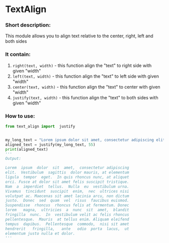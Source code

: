 # TextAlign

### Short description:

This module allows you to align text relative to the center, right, left and both sides

### It contain:

1. ```right(text, width)``` - this function align the "text" to right side with given "width"
2. ```left(text, width)``` - this function align the "text" to left side with given "width"
3. ```center(text, width)``` - this function align the "text" to center with given "width"
4. ```justify(text, width)``` - this function align the "text" to both sides with given "width"

### How to use:

```python
from text_align import  justify


my_long_text = "Lorem ipsum dolor sit amet, consectetur adipiscing elit. Vestibulum sagittis dolor mauris, at elementum ligula tempor eget. In quis rhoncus nunc, at aliquet orci. Fusce at dolor sit amet felis suscipit tristique. Nam a imperdiet tellus. Nulla eu vestibulum urna. Vivamus tincidunt suscipit enim, nec ultrices nisi volutpat ac. Maecenas sit amet lacinia arcu, non dictum justo. Donec sed quam vel risus faucibus euismod. Suspendisse rhoncus rhoncus felis at fermentum. Donec lorem magna, ultricies a nunc sit amet, blandit fringilla nunc. In vestibulum velit ac felis rhoncus pellentesque. Mauris at tellus enim. Aliquam eleifend tempus dapibus. Pellentesque commodo, nisi sit amet hendrerit fringilla, ante odio porta lacus, ut elementum justo nulla et dolor."
aligned_text = justify(my_long_text, 55)
print(aligned_text)
'''
Output:

Lorem  ipsum  dolor  sit  amet,  consectetur adipiscing
elit.  Vestibulum  sagittis  dolor mauris, at elementum
ligula  tempor  eget.  In quis rhoncus nunc, at aliquet
orci. Fusce at dolor sit amet felis suscipit tristique.
Nam  a  imperdiet  tellus.  Nulla  eu  vestibulum urna.
Vivamus  tincidunt  suscipit  enim,  nec  ultrices nisi
volutpat ac. Maecenas sit amet lacinia arcu, non dictum
justo.  Donec  sed  quam  vel  risus  faucibus euismod.
Suspendisse  rhoncus  rhoncus felis at fermentum. Donec
lorem   magna,  ultricies  a  nunc  sit  amet,  blandit
fringilla  nunc.  In  vestibulum velit ac felis rhoncus
pellentesque.  Mauris  at tellus enim. Aliquam eleifend
tempus  dapibus.  Pellentesque  commodo,  nisi sit amet
hendrerit   fringilla,   ante   odio  porta  lacus,  ut
elementum justo nulla et dolor.
'''
```
